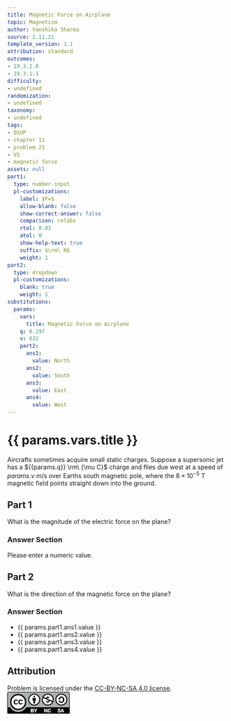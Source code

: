 ```yaml
---
title: Magnetic Force on Airplane
topic: Magnetism
author: Vanshika Sharma
source: 2.11.21
template_version: 1.1
attribution: standard
outcomes:
- 19.3.2.0
- 19.3.1.1
difficulty:
- undefined
randomization:
- undefined
taxonomy:
- undefined
tags:
- OSUP
- chapter 11
- problem 21
- VS
- magnetic force
assets: null
part1:
  type: number-input
  pl-customizations:
    label: $F=$
    allow-blank: false
    show-correct-answer: false
    comparison: relabs
    rtol: 0.03
    atol: 0
    show-help-text: true
    suffix: $\rm\ N$
    weight: 1
part2:
  type: dropdown
  pl-customizations:
    blank: true
    weight: 1
substitutions:
  params:
    vars:
      title: Magnetic Force on Airplane
    q: 0.297
    v: 632
    part2:
      ans1:
        value: North
      ans2:
        value: South
      ans3:
        value: East
      ans4:
        value: West
---
```

# {{ params.vars.title }}
Aircrafts sometimes acquire small static charges. Suppose a supersonic jet has a ${{params.q}} \rm\ {\mu C}$ charge and flies due west at a speed of ${{params.v}} \textrm{ m/s}$ over Earths south magnetic pole, where the $\mathrm{8 \times 10^{-5}} \textrm{ T}$ magnetic field points straight down into the ground.

## Part 1

What is the magnitude of the electric force on the plane?

### Answer Section

Please enter a numeric value.

## Part 2

What is the direction of the magnetic force on the plane?

### Answer Section

- {{ params.part1.ans1.value }}
- {{ params.part1.ans2.value }}
- {{ params.part1.ans3.value }}
- {{ params.part1.ans4.value }}

## Attribution

Problem is licensed under the [CC-BY-NC-SA 4.0 license](https://creativecommons.org/licenses/by-nc-sa/4.0/).<br> ![The Creative Commons 4.0 license requiring attribution-BY, non-commercial-NC, and share-alike-SA license.](https://raw.githubusercontent.com/firasm/bits/master/by-nc-sa.png)